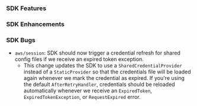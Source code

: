 ### SDK Features

### SDK Enhancements

### SDK Bugs
* `aws/session`: SDK should now trigger a credential refresh for shared config files if we receive an expired token exception.
  * This change updates the SDK to use a `SharedCredentialProvider` instead of a `StaticProvider` so that the credentials file will be loaded again whenever we mark the credential as expired. If you're using the default `AfterRetryHandler`, credentials should be reloaded automatically whenever we receive an `ExpiredToken`, `ExpiredTokenException`, or `RequestExpired` error.
